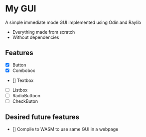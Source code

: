 # My GUI

A simple immediate mode GUI implemented using Odin and Raylib

- Everything made from scratch
- Without dependencies

## Features
- [x] Button
- [x] Combobox
- [] Textbox
- [ ] Listbox
- [ ] RadioButtoon
- [ ] CheckButon

## Desired future features
- [] Compile to WASM to use same GUI in a webpage
